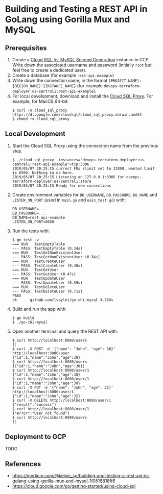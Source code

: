 # Building and Testing a REST API in GoLang using Gorilla Mux and MySQL

## Prerequisites

1. Create a [Cloud SQL for MySQL Second Generation](https://cloud.google.com/go/getting-started/using-cloud-sql#create_a_cloud_sql_instance) instance in GCP. Write down the associated username and password (initially `root` but feel free to create a dedicated user).
1. Create a database (for example `rest-api-example`)
1. Write down the connection name, in the format `[PROJECT_NAME]:[REGION_NAME]:[INSTANCE_NAME]` (for example `devops-terraform-deployer:us-central1:rest-api-example`).
1. For local development, download and install the [Cloud SQL Proxy](https://cloud.google.com/go/getting-started/using-cloud-sql#install_the_cloud_sql_proxy). For example, for MacOS 64-bit:
    ```
    $ curl -o cloud_sql_proxy https://dl.google.com/cloudsql/cloud_sql_proxy.darwin.amd64
    $ chmod +x cloud_sql_proxy
    ```

## Local Development

1. Start the Cloud SQL Proxy using the connection name from the previous step.
    ```
    $ ./cloud_sql_proxy -instances="devops-terraform-deployer:us-central1:rest-api-example"=tcp:3306
    2019/05/07 20:25:15 current FDs rlimit set to 12800, wanted limit is 8500. Nothing to do here.
    2019/05/07 20:25:15 Listening on 127.0.0.1:3306 for devops-terraform-deployer:us-central1:store
    2019/05/07 20:25:15 Ready for new connections
    ```
1. Create environment variables for `DB_USERNAME`, `DB_PASSWORD`, `DB_NAME` and `LISTEN_ON_PORT` (used in `main.go` and `main_test.go`) with:
    ```
    DB_USERNAME=...
    DB_PASSWORD=...
    DB_NAME=rest-api-example
    LISTEN_ON_PORT=8080
    ```
1. Run the tests with:
    ```
    $ go test -v
    === RUN   TestEmptyTable
    --- PASS: TestEmptyTable (0.34s)
    === RUN   TestGetNonExistentUser
    --- PASS: TestGetNonExistentUser (0.34s)
    === RUN   TestCreateUser
    --- PASS: TestCreateUser (0.46s)
    === RUN   TestGetUser
    --- PASS: TestGetUser (0.47s)
    === RUN   TestUpdateUser
    --- PASS: TestUpdateUser (0.59s)
    === RUN   TestDeleteUser
    --- PASS: TestDeleteUser (0.71s)
    PASS
    ok      github.com/lvaylet/go-chi-mysql 3.763s
    ```
1. Build and run the app with:
    ```
    $ go build
    $ ./go-chi-mysql
    ```
1. Open another terminal and query the REST API with:
    ```
    $ curl http://localhost:8080/users
    []
    $ curl -X POST -d '{"name": "John", "age": 30}' http://localhost:8080/user
    {"id":1,"name":"John","age":30}
    $ curl http://localhost:8080/users
    [{"id":1,"name":"John","age":30}]
    $ curl http://localhost:8080/user/1
    {"id":1,"name":"John","age":30}
    $ curl http://localhost:8080/user/1
    {"id":1,"name":"John","age":30}
    $ curl -X PUT -d '{"name": "John", "age": 32}' http://localhost:8080/user/1
    {"id":1,"name":"John","age":32}
    $ curl -X DELETE http://localhost:8080/user/1
    {"result":"success"}
    $ curl http://localhost:8080/user/1
    {"error":"User not found"}
    $ curl http://localhost:8080/users
    []
    ```

## Deployment to GCP

TODO

## References

- https://medium.com/@kelvin_sp/building-and-testing-a-rest-api-in-golang-using-gorilla-mux-and-mysql-1f0518818ff6
- https://cloud.google.com/go/getting-started/using-cloud-sql
